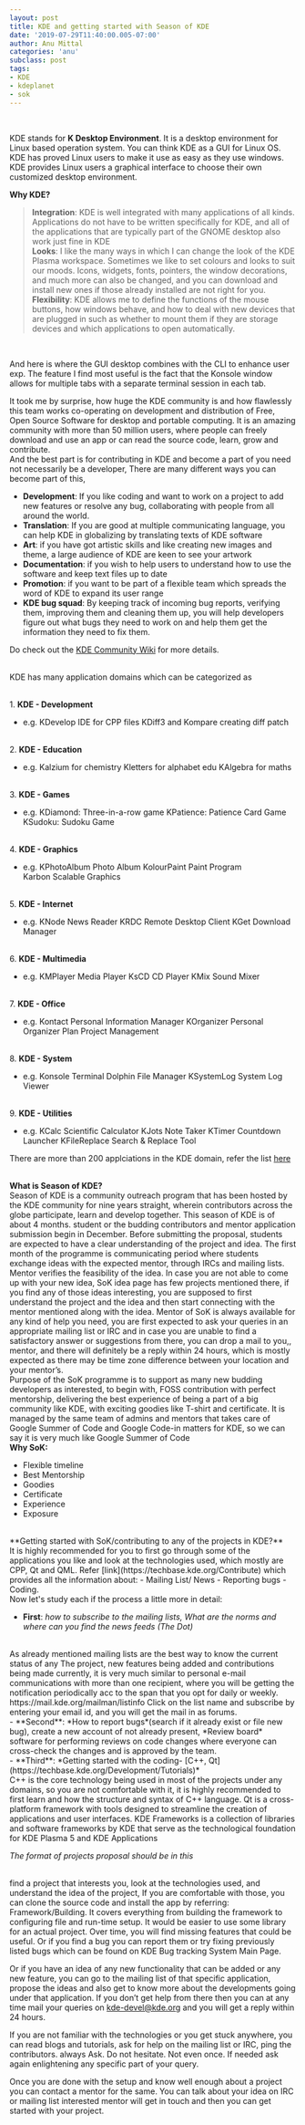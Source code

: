 ```yaml
---
layout: post
title: KDE and getting started with Season of KDE
date: '2019-07-29T11:40:00.005-07:00'
author: Anu Mittal
categories: 'anu'
subclass: post
tags:
- KDE
- kdeplanet
- sok
---
```


<br/>


KDE stands for **K Desktop Environment**. It is a desktop environment for Linux based operation system. You can think KDE as a GUI for Linux OS. KDE has proved Linux users to make it use as easy as they use windows. KDE provides Linux users a graphical interface to choose their own customized desktop environment. 

**Why KDE?**
<br>
> **Integration**: KDE is well integrated with many applications of all kinds. Applications do not have to be written specifically for KDE, and all of the applications that are typically part of the GNOME desktop also work just fine in KDE <br>
> **Looks**: I like the many ways in which I can change the look of the KDE Plasma workspace. Sometimes we like to set colours and looks to suit our moods. Icons, widgets, fonts, pointers, the window decorations, and much more can also be changed, and you can download and install new ones if those already installed are not right for you. <br>
> **Flexibility**: KDE allows me to define the functions of the mouse buttons, how windows behave, and how to deal with new devices that are plugged in such as whether to mount them if they are storage devices and which applications to open automatically.
<br>

And here is where the GUI desktop combines with the CLI to enhance user exp. The feature I find most useful is the fact that the Konsole window allows for multiple tabs with a separate terminal session in each tab.

It took me by surprise, how huge the KDE community is and how flawlessly this team works co-operating on development and distribution of Free, Open Source Software for desktop and portable computing. It is an amazing community with more than 50 million users, where people can freely download and use an app or
can read the source code, learn, grow and contribute.
<br>
And the best part is for contributing in KDE and become a part of you need not necessarily be a developer, There are many different ways you can become part of this,

* **Development**: If you like coding and want to work on a project to add new features or resolve any bug,  collaborating with people from all around the world.
* **Translation**: If you are good at multiple communicating language, you can help KDE in globalizing by translating texts of KDE software
* **Art**: if you have got artistic skills and like creating new images and theme, a large audience of KDE are keen to see your artwork
* **Documentation**: if you wish to help users to understand how to use the software and keep text files up to date
* **Promotion**: if you want to be part of a flexible team which spreads the word of KDE to expand its user range
* **KDE bug squad**: By keeping track of incoming bug reports, verifying them, improving them and cleaning them up, you will help developers figure out what bugs they need to work on and help them get the information they need to fix them.

Do check out the [KDE Community Wiki](https://community.kde.org/Get_Involved) for more details.
<br><br>

KDE has many application domains which can be categorized as

<br>1. **KDE - Development**
- e.g. KDevelop IDE for CPP files KDiff3 and Kompare creating diff patch

<br>2. **KDE - Education**
- e.g. Kalzium for chemistry     Kletters for alphabet edu   KAlgebra for maths

<br>3. **KDE - Games**
- e.g. KDiamond: Three-in-a-row game    KPatience: Patience Card Game            KSudoku: Sudoku Game

<br>4. **KDE - Graphics**
- e.g. KPhotoAlbum    Photo Album    KolourPaint Paint Program    
Karbon Scalable Graphics

<br>5. **KDE - Internet**
- e.g. KNode News Reader    KRDC Remote Desktop Client    KGet Download Manager

<br>6. **KDE - Multimedia**
- e.g. KMPlayer Media Player    KsCD CD Player    KMix Sound Mixer

<br>7. **KDE - Office**
- e.g. Kontact Personal Information Manager        KOrganizer Personal Organizer
Plan Project Management

<br>8. **KDE - System**
- e.g. Konsole Terminal     Dolphin File Manager    KSystemLog  System Log Viewer

<br>9. **KDE - Utilities**
- e.g. KCalc Scientific Calculator     KJots Note Taker     KTimer Countdown Launcher
KFileReplace Search & Replace Tool

There are more than 200 applciations in the KDE domain, refer the list [here](https://www.kde.org/applications/)
<br><br>

**What is Season of KDE?**
<br>
Season of KDE is a community outreach program that has been hosted by the KDE community for nine years straight, wherein contributors across the globe participate, learn and develop together. This season of KDE is of about 4 months. student or the budding contributors and mentor application submission begin in December. Before submitting the proposal, students are expected to have a clear understanding of the project and idea. The first month of the programme is communicating period where students exchange ideas with the expected mentor, through IRCs and mailing lists. Mentor verifies the feasibility of the idea. In case you are not able to come up with your new idea, SoK idea page has few projects mentioned there, if you find any of those ideas interesting, you are supposed to first understand the project and the idea and then start connecting with the mentor mentioned along with the idea.
Mentor of SoK is always available for any kind of help you need, you are first expected to ask your queries in an appropriate mailing list or IRC and in case you are unable to find a satisfactory answer or suggestions from there, you can drop a mail to you,, mentor, and there will definitely be a reply within 24 hours, which is mostly expected as there may be time zone difference between your location and your mentor’s.
 <br>
Purpose of the SoK programme is to support as many new budding developers as interested, to begin with, FOSS contribution with perfect mentorship, delivering the best experience of being a part of a big community like KDE, with exciting goodies like T-shirt and certificate.
It is managed by the same team of admins and mentors that takes care of Google Summer of Code and Google Code-in matters for KDE, so we can say it is very much like Google Summer of Code
<br>
**Why SoK:**
<br>
- Flexible timeline
- Best Mentorship
- Goodies
- Certificate
- Experience
- Exposure
<br>
**Getting started with SoK/contributing to any of the projects in KDE?**
<br>
It is highly recommended for you to first go through some of the applications you like and look at the technologies used, which mostly are CPP, Qt and QML. Refer [link](https://techbase.kde.org/Contribute) which provides all the information about:
- Mailing List/ News
- Reporting bugs
- Coding.
<br>
Now let's study each if the process a little more in detail:
 
- **First**: *how to subscribe to the mailing lists, What are the norms and where can you find the news feeds (The Dot)*
<br>
As already mentioned mailing lists are the best way to know the current status of any
The project, new features being added and contributions being made currently, it is very much similar to personal e-mail communications with more than one recipient, where you will be getting the notification periodically acc to the span that you opt for daily or weekly.
https://mail.kde.org/mailman/listinfo
Click on the list name and subscribe by entering your email id, and you will get the mail in as forums.
 <br>
- **Second**: *How to report bugs*(search if it already exist or file new bug), create a new account of not already present, *Review board* software for performing reviews on code changes where everyone can cross-check the changes and is approved by the team.
 <br>
- **Third**: *Getting started with the coding- [C++, Qt](https://techbase.kde.org/Development/Tutorials)*
 <br>
C++ is the core technology being used in most of the projects under any domains, so you are not comfortable with it, it is highly recommended to first learn and how the structure and syntax of C++ language.
Qt is a cross-platform framework with tools designed to streamline the creation of applications and user interfaces. KDE Frameworks is a collection of libraries and software frameworks by KDE that serve as the technological foundation for KDE Plasma 5 and KDE Applications


*The format of projects proposal should be in this*
<!--SoKProposalFormat-->

<br>
find a project that interests you, look at the technologies used, and understand the idea of the project, If you are comfortable with those, you can clone the source code and install the app by referring: Framework/Building. It covers everything from building the framework to configuring file and run-time setup.
It would be easier to use some library for an actual project. Over time, you will find missing features that could be useful. Or if you find a bug you can report them or try fixing previously listed bugs which can be found on KDE Bug tracking System Main Page. 


Or if you have an idea of any new functionality that can be added or any new feature, you can go to the mailing list of that specific application, propose the ideas and also get to know more about the developments going under that application.
If you don’t get help from there then you can at any time mail your queries on kde-devel@kde.org and you will get a reply within 24 hours.
 
If you are not familiar with the technologies or you get stuck anywhere, you can read blogs and tutorials, ask for help on the mailing list or IRC, ping the contributors. always Ask. Do not hesitate. Not even once. If needed ask again enlightening any specific part of your query.
 
Once you are done with the setup and know well enough about a project you can contact a mentor for the same. You can talk about your idea on IRC or mailing list interested mentor will get in touch and then you can get started with your project.

[SoKProposalFormat]: /assets/images/KdeAndSoK/SoKProposalFormat.png
